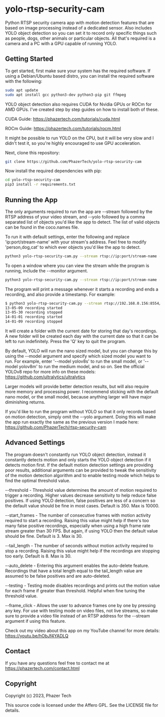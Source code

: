 # yolo-rtsp-security-cam
Python RTSP security camera app with motion detection features that are based on image processing instead of a dedicated sensor. Also includes YOLO object detection so you can set it to record only specific things such as people, dogs, other animals or particular objects. All that's required is a camera and a PC with a GPU capable of running YOLO.

## Getting Started

To get started, first make sure your system has the required software. If using a Debian/Ubuntu based distro, you can install the required software with the following:

```bash
sudo apt update
sudo apt install gcc python3-dev python3-pip git ffmpeg
```

YOLO object detection also requires CUDA for Nvidia GPUs or ROCm for AMD GPUs. I've created step by step guides on how to install both of these.

CUDA Guide: https://phazertech.com/tutorials/cuda.html

ROCm Guide: https://phazertech.com/tutorials/rocm.html

It might be possible to run YOLO on the CPU, but it will be very slow and I didn't test it, so you're highly encouraged to use GPU acceleration.

Next, clone this repository:

```bash
git clone https://github.com/PhazerTech/yolo-rtsp-security-cam
```

Now install the required dependencies with pip:

```bash
cd yolo-rtsp-security-cam
pip3 install -r requirements.txt
```

## Running the App

The only arguments required to run the app are --stream followed by the RTSP address of your video stream, and --yolo followed by a comma separated list of objects you'd like the app to detect. The list of valid objects can be found in the coco.names file.

To run it with default settings, enter the following and replace 'ip:port/stream-name' with your stream's address.  Feel free to modify 'person,dog,cat' to which ever objects you'd like the app to detect.

```bash
python3 yolo-rtsp-security-cam.py --stream rtsp://ip:port/stream-name --yolo person,dog,cat
```

To open a window where you can view the stream while the program is running, include the --monitor argument.

```bash
python3 yolo-rtsp-security-cam.py --stream rtsp://ip:port/stream-name --yolo person,dog,cat --monitor
```

The program will print a message whenever it starts a recording and ends a recording, and also provide a timestamp.
For example:

```bash
$ python3 yolo-rtsp-security-cam.py --stream rtsp://192.168.0.156:8554/frontdoor --yolo person,dog,cat
13-05-09 recording started
13-05-30 recording stopped
14-01-01 recording started
14-01-09 recording stopped
```

It will create a folder with the current date for storing that day's recordings. A new folder will be created each day with the current date so that it can be left to run indefinitely. Press the 'Q' key to quit the program.

By default, YOLO will run the nano sized model, but you can change this by using the --model argument and specify which sized model you want to run. For example, enter '--model yolov8s' to run the small model, or '--model yolov8m' to run the medium model, and so on. See the official YOLOv8 repo for more info on these models: https://github.com/ultralytics/ultralytics

Larger models will provide better detection results, but will also require more memory and processing power. I recommend sticking with the default nano model, or the small model, because anything larger will have major diminishing returns.

If you'd like to run the program without YOLO so that it only records based on motion detection, simply omit the --yolo argument. Doing this will make the app run exactly the same as the previous version I made here: https://github.com/PhazerTech/rtsp-security-cam

## Advanced Settings

The program doesn't constantly run YOLO object detection, instead it constantly detects motion and only starts the YOLO object detection if it detects motion first. If the default motion detection settings are providing poor results, additional arguments can be provided to tweak the sensitivity of the motion detection algorithm and to enable testing mode which helps to find the optimal threshold value.

--threshold - Threshold value determines the amount of motion required to trigger a recording. Higher values decrease sensitivity to help reduce false positives. If using YOLO detection, false positives are less of a concern so the default value should be fine in most cases. Default is 350. Max is 10000.

--start_frames - The number of consecutive frames with motion activity required to start a recording. Raising this value might help if there's too many false positive recordings, especially when using a high frame rate stream greater than 30 FPS. But again, if using YOLO then the default value should be fine. Default is 3. Max is 30.

--tail_length - The number of seconds without motion activity required to stop a recording. Raising this value might help if the recordings are stopping too early. Default is 8. Max is 30.

--auto_delete - Entering this argument enables the auto-delete feature. Recordings that have a total length equal to the tail_length value are assumed to be false positives and are auto-deleted.

--testing - Testing mode disables recordings and prints out the motion value for each frame if greater than threshold. Helpful when fine tuning the threshold value.

--frame_click - Allows the user to advance frames one by one by pressing any key. For use with testing mode on video files, not live streams, so make sure to provide a video file instead of an RTSP address for the --stream argument if using this feature.

Check out my video about this app on my YouTube channel for more details: https://youtu.be/hObJf4YADLQ

## Contact

If you have any questions feel free to contact me at https://phazertech.com/contact.html

## Copyright

Copyright (c) 2023, Phazer Tech

This source code is licensed under the Affero GPL. See the LICENSE file for details.
